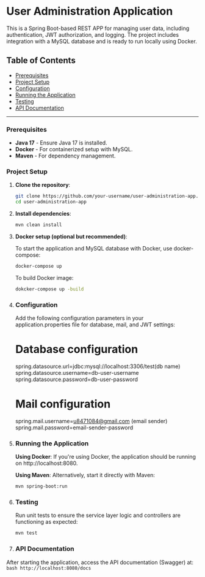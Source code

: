 # User Administration Application

This is a Spring Boot-based REST APP for managing user data, including authentication, JWT authorization, and logging. The project includes integration with a MySQL database and is ready to run locally using Docker.
## Table of Contents

- [Prerequisites](#prerequisites)
- [Project Setup](#project-setup)
- [Configuration](#configuration)
- [Running the Application](#running-the-application)
- [Testing](#testing)
- [API Documentation](#api-documentation)

---

### Prerequisites

- **Java 17** - Ensure Java 17 is installed.
- **Docker** - For containerized setup with MySQL.
- **Maven** - For dependency management.

### Project Setup

1. **Clone the repository**:
   ```bash
   git clone https://github.com/your-username/user-administration-app.git
   cd user-administration-app


2. **Install dependencies**:
    ```bash
   mvn clean install

3. **Docker setup (optional but recommended)**:

    To start the application and MySQL database with Docker, use docker-compose:
    ```bash
    docker-compose up
   ```
    To build Docker image:
    ```bash
   dokcker-compose up -build

4. ### **Configuration**

    Add the following configuration parameters in your application.properties file for database, mail, and JWT settings:
    # Database configuration
    spring.datasource.url=jdbc:mysql://localhost:3306/test(db name)
    spring.datasource.username=db-user-username
    spring.datasource.password=db-user-password
    # Mail configuration
    spring.mail.username=u8471084@gmail.com (email sender)
    spring.mail.password=email-sender-password

5. ### **Running the Application**

   **Using Docker**:
If you're using Docker, the application should be running on http://localhost:8080.

    **Using Maven**: 
Alternatively, start it directly with Maven:

    ```bash
    mvn spring-boot:run
    ```
   
6. ### **Testing**
    Run unit tests to ensure the service layer logic and controllers are functioning as expected:
    ```bash
    mvn test
    ```

7. ### **API Documentation**
After starting the application, access the API documentation (Swagger) at:
    ```bash
    http://localhost:8080/docs
    ```